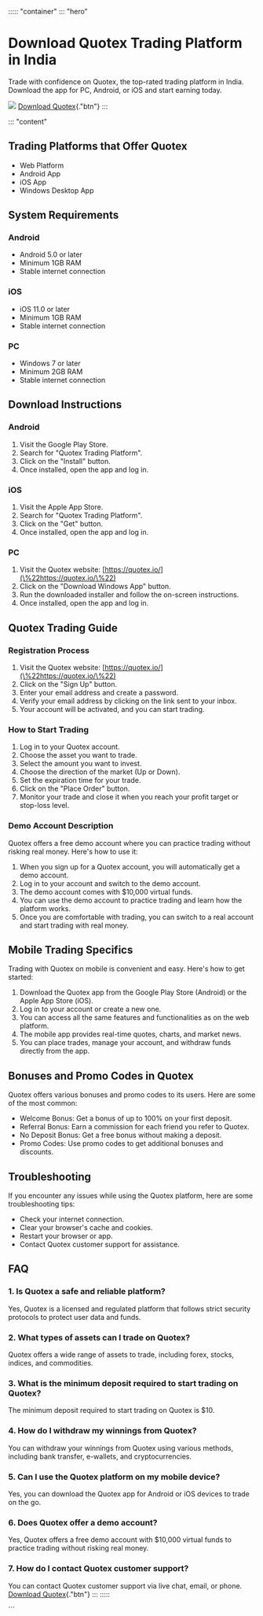 ::::: \"container\"
::: \"hero\"
# Download Quotex Trading Platform in India

Trade with confidence on Quotex, the top-rated trading platform in
India. Download the app for PC, Android, or iOS and start earning today.

[![](https://static.quotex.io/files/5_en/300_250.jpg)](https://traff.sbs/brokerqxsignupf)
[Download Quotex](\%22https://traff.sbs/quotexonelink\%22){."btn"}
:::

::: \"content\"
## Trading Platforms that Offer Quotex

-   Web Platform
-   Android App
-   iOS App
-   Windows Desktop App

## System Requirements

### Android

-   Android 5.0 or later
-   Minimum 1GB RAM
-   Stable internet connection

### iOS

-   iOS 11.0 or later
-   Minimum 1GB RAM
-   Stable internet connection

### PC

-   Windows 7 or later
-   Minimum 2GB RAM
-   Stable internet connection

## Download Instructions

### Android

1.  Visit the Google Play Store.
2.  Search for "Quotex Trading Platform".
3.  Click on the "Install" button.
4.  Once installed, open the app and log in.

### iOS

1.  Visit the Apple App Store.
2.  Search for "Quotex Trading Platform".
3.  Click on the "Get" button.
4.  Once installed, open the app and log in.

### PC

1.  Visit the Quotex website:
    [https://quotex.io/](\%22https://quotex.io/\%22)
2.  Click on the "Download Windows App" button.
3.  Run the downloaded installer and follow the on-screen instructions.
4.  Once installed, open the app and log in.

## Quotex Trading Guide

### Registration Process

1.  Visit the Quotex website:
    [https://quotex.io/](\%22https://quotex.io/\%22)
2.  Click on the "Sign Up" button.
3.  Enter your email address and create a password.
4.  Verify your email address by clicking on the link sent to your
    inbox.
5.  Your account will be activated, and you can start trading.

### How to Start Trading

1.  Log in to your Quotex account.
2.  Choose the asset you want to trade.
3.  Select the amount you want to invest.
4.  Choose the direction of the market (Up or Down).
5.  Set the expiration time for your trade.
6.  Click on the "Place Order" button.
7.  Monitor your trade and close it when you reach your profit target or
    stop-loss level.

### Demo Account Description

Quotex offers a free demo account where you can practice trading without
risking real money. Here\'s how to use it:

1.  When you sign up for a Quotex account, you will automatically get a
    demo account.
2.  Log in to your account and switch to the demo account.
3.  The demo account comes with \$10,000 virtual funds.
4.  You can use the demo account to practice trading and learn how the
    platform works.
5.  Once you are comfortable with trading, you can switch to a real
    account and start trading with real money.

## Mobile Trading Specifics

Trading with Quotex on mobile is convenient and easy. Here\'s how to get
started:

1.  Download the Quotex app from the Google Play Store (Android) or the
    Apple App Store (iOS).
2.  Log in to your account or create a new one.
3.  You can access all the same features and functionalities as on the
    web platform.
4.  The mobile app provides real-time quotes, charts, and market news.
5.  You can place trades, manage your account, and withdraw funds
    directly from the app.

## Bonuses and Promo Codes in Quotex

Quotex offers various bonuses and promo codes to its users. Here are
some of the most common:

-   Welcome Bonus: Get a bonus of up to 100% on your first deposit.
-   Referral Bonus: Earn a commission for each friend you refer to
    Quotex.
-   No Deposit Bonus: Get a free bonus without making a deposit.
-   Promo Codes: Use promo codes to get additional bonuses and
    discounts.

## Troubleshooting

If you encounter any issues while using the Quotex platform, here are
some troubleshooting tips:

-   Check your internet connection.
-   Clear your browser\'s cache and cookies.
-   Restart your browser or app.
-   Contact Quotex customer support for assistance.

## FAQ

### 1. Is Quotex a safe and reliable platform?

Yes, Quotex is a licensed and regulated platform that follows strict
security protocols to protect user data and funds.

### 2. What types of assets can I trade on Quotex?

Quotex offers a wide range of assets to trade, including forex, stocks,
indices, and commodities.

### 3. What is the minimum deposit required to start trading on Quotex?

The minimum deposit required to start trading on Quotex is \$10.

### 4. How do I withdraw my winnings from Quotex?

You can withdraw your winnings from Quotex using various methods,
including bank transfer, e-wallets, and cryptocurrencies.

### 5. Can I use the Quotex platform on my mobile device?

Yes, you can download the Quotex app for Android or iOS devices to trade
on the go.

### 6. Does Quotex offer a demo account?

Yes, Quotex offers a free demo account with \$10,000 virtual funds to
practice trading without risking real money.

### 7. How do I contact Quotex customer support?

You can contact Quotex customer support via live chat, email, or phone.
[Download Quotex](\%22https://traff.sbs/quotexonelink\%22){."btn"}
:::
:::::

\`\`\`

